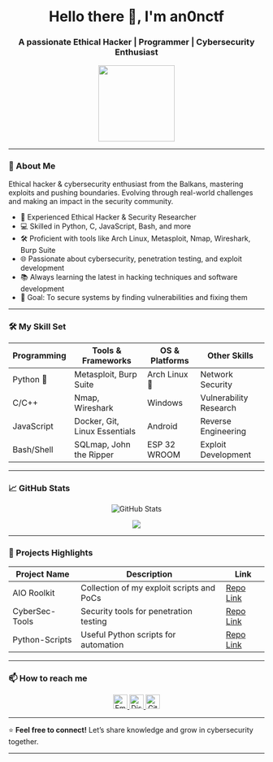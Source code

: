 <h1 align="center">Hello there 👋, I'm an0nctf </h1>
<h3 align="center">A passionate Ethical Hacker | Programmer | Cybersecurity Enthusiast</h3>

<p align="center">
  <img src="https://avatars.githubusercontent.com/u/138947744?v=4" width="150"/>
</p>

---

### 🚀 About Me

  Ethical hacker & cybersecurity enthusiast from the Balkans, mastering exploits and pushing boundaries. Evolving through real-world challenges and making an impact in the security community.

- 🔐 Experienced Ethical Hacker & Security Researcher  
- 💻 Skilled in Python, C, JavaScript, Bash, and more  
- 🛠️ Proficient with tools like Arch Linux, Metasploit, Nmap, Wireshark, Burp Suite  
- 🌐 Passionate about cybersecurity, penetration testing, and exploit development  
- 📚 Always learning the latest in hacking techniques and software development  
- 🎯 Goal: To secure systems by finding vulnerabilities and fixing them  

---

### 🛠️ My Skill Set

| Programming | Tools & Frameworks       | OS & Platforms       | Other Skills          |
|-------------|-------------------------|---------------------|-----------------------|
| Python 🐍   | Metasploit, Burp Suite  | Arch Linux 🐧       | Network Security      |
| C/C++       | Nmap, Wireshark         | Windows             | Vulnerability Research|
| JavaScript  | Docker, Git, Linux Essentials | Android             | Reverse Engineering   |
| Bash/Shell  | SQLmap, John the Ripper | ESP 32 WROOM        | Exploit Development   |

---

### 📈 GitHub Stats

<p align="center">
  <img src="https://github-readme-stats.vercel.app/api?username=an0nctf01&show_icons=true&theme=radical" alt="GitHub Stats" />
</p>

<p align="center">
  <img src="https://github-profile-trophy.vercel.app/?username=an0nctf01&theme=radical" />
</p>

---

### 🧰 Projects Highlights

| Project Name | Description                              | Link                                   |
|--------------|------------------------------------------|---------------------------------------|
| AIO Roolkit | Collection of my exploit scripts and PoCs | [Repo Link](https://github.com/an0nctf/ChokeHold) |
| CyberSec-Tools | Security tools for penetration testing | [Repo Link](https://github.com/an0nctf/CyberSec-Tools) |
| Python-Scripts | Useful Python scripts for automation    | [Repo Link](https://github.com/an0nctf/Python-Scripts) |

---

### 📫 How to reach me

<p align="center">
  <a href="mailto:anonctf01@gmail.com" target="_blank" rel="noopener noreferrer">
    <img src="https://img.shields.io/badge/Email-D14836?style=for-the-badge&logo=gmail&logoColor=white" alt="Email" height="28"/>
  </a>
  <a href="https://discord.gg/qRKuUbmVVJ" target="_blank" rel="noopener noreferrer">
    <img src="https://img.shields.io/badge/Discord-7289DA?style=for-the-badge&logo=discord&logoColor=white" alt="Discord" height="28"/>
  </a>
  <a href="https://github.com/an0nctf01" target="_blank" rel="noopener noreferrer">
    <img src="https://img.shields.io/badge/GitHub-181717?style=for-the-badge&logo=github&logoColor=white" alt="GitHub" height="28"/>
  </a>
</p>

---

⭐️ **Feel free to connect!** Let’s share knowledge and grow in cybersecurity together.

---

